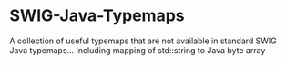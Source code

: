 # SWIG-Java-Typemaps
A collection of useful typemaps that are not available in standard SWIG Java typemaps... Including mapping of std::string to Java byte array
